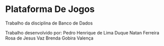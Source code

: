 # Plataforma De Jogos
Trabalho da disciplina de Banco de Dados

Trabalho desenvolvido por:
    Pedro Henrique de Lima Duque
    Natan Ferreira Rosa de Jesus Vaz
    Brenda Gobira Valença
